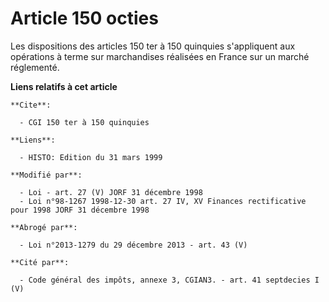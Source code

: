 # Article 150 octies

Les dispositions des articles 150 ter à 150 quinquies s'appliquent aux opérations à terme sur marchandises réalisées en
France sur un marché réglementé.

**Liens relatifs à cet article**

	**Cite**:

	  - CGI 150 ter à 150 quinquies

	**Liens**:

	  - HISTO: Edition du 31 mars 1999

	**Modifié par**:

	  - Loi - art. 27 (V) JORF 31 décembre 1998
	  - Loi n°98-1267 1998-12-30 art. 27 IV, XV Finances rectificative pour 1998 JORF 31 décembre 1998

	**Abrogé par**:

	  - Loi n°2013-1279 du 29 décembre 2013 - art. 43 (V)

	**Cité par**:

	  - Code général des impôts, annexe 3, CGIAN3. - art. 41 septdecies I (V)
